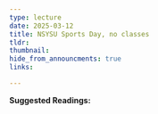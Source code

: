 ```yaml
---
type: lecture
date: 2025-03-12
title: NSYSU Sports Day, no classes
tldr: 
thumbnail: 
hide_from_announcments: true
links: 

---
```

**Suggested Readings:**
